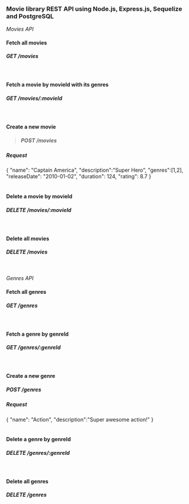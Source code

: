 ### Movie library REST API using Node.js, Express.js, Sequelize and PostgreSQL

*Movies API*
#### Fetch all movies
##### GET /movies
<br/>

#### Fetch a movie by movieId with its genres
##### GET /movies/:movieId
<br/>

#### Create a new movie
>##### POST /movies
##### Request
{
	"name": "Captain America",
	"description":"Super Hero",
	"genres":[1,2],
	"releaseDate": "2010-01-02",
	"duration": 124,
	"rating": 8.7
}
<br/>
<br/>

#### Delete a movie by movieId
##### DELETE /movies/:movieId
<br/>

#### Delete all movies
##### DELETE /movies
<br/>

*Genres API*
#### Fetch all genres
##### GET /genres
<br/>

#### Fetch a genre by genreId
##### GET /genres/:genreId
<br/>

#### Create a new genre
##### POST /genres
##### Request
{
	"name": "Action",
	"description":"Super awesome action!"
}
<br/>
<br/>

#### Delete a genre by genreId
##### DELETE /genres/:genreId
<br/>

#### Delete all genres
##### DELETE /genres